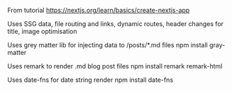 From tutorial
https://nextjs.org/learn/basics/create-nextjs-app

Uses SSG data, file routing and links, dynamic routes, header changes for title, image optimisation

Uses grey matter lib for injecting data to /posts/*.md files
npm install gray-matter

Uses remark to render .md blog post files
npm install remark remark-html

Uses date-fns for date string render
npm install date-fns